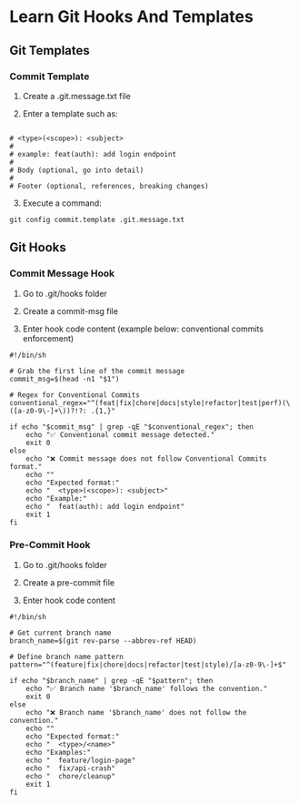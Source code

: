 # Learn Git Hooks And Templates

## Git Templates

### Commit Template

1. Create a .git.message.txt file

2. Enter a template such as:

```

# <type>(<scope>): <subject>
#
# example: feat(auth): add login endpoint
#
# Body (optional, go into detail)
#
# Footer (optional, references, breaking changes)

```

3. Execute a command:

`git config commit.template .git.message.txt`

## Git Hooks

### Commit Message Hook

1. Go to .git/hooks folder

2. Create a commit-msg file

3. Enter hook code content (example below: conventional commits enforcement)

```
#!/bin/sh

# Grab the first line of the commit message
commit_msg=$(head -n1 "$1")

# Regex for Conventional Commits
conventional_regex="^(feat|fix|chore|docs|style|refactor|test|perf)(\([a-z0-9\-]+\))?!?: .{1,}"

if echo "$commit_msg" | grep -qE "$conventional_regex"; then
    echo "✅ Conventional commit message detected."
    exit 0
else
    echo "❌ Commit message does not follow Conventional Commits format."
    echo ""
    echo "Expected format:"
    echo "  <type>(<scope>): <subject>"
    echo "Example:"
    echo "  feat(auth): add login endpoint"
    exit 1
fi
```

### Pre-Commit Hook

1. Go to .git/hooks folder

2. Create a pre-commit file

3. Enter hook code content

```
#!/bin/sh

# Get current branch name
branch_name=$(git rev-parse --abbrev-ref HEAD)

# Define branch name pattern
pattern="^(feature|fix|chore|docs|refactor|test|style)/[a-z0-9\-]+$"

if echo "$branch_name" | grep -qE "$pattern"; then
    echo "✅ Branch name '$branch_name' follows the convention."
    exit 0
else
    echo "❌ Branch name '$branch_name' does not follow the convention."
    echo ""
    echo "Expected format:"
    echo "  <type>/<name>"
    echo "Examples:"
    echo "  feature/login-page"
    echo "  fix/api-crash"
    echo "  chore/cleanup"
    exit 1
fi
```
